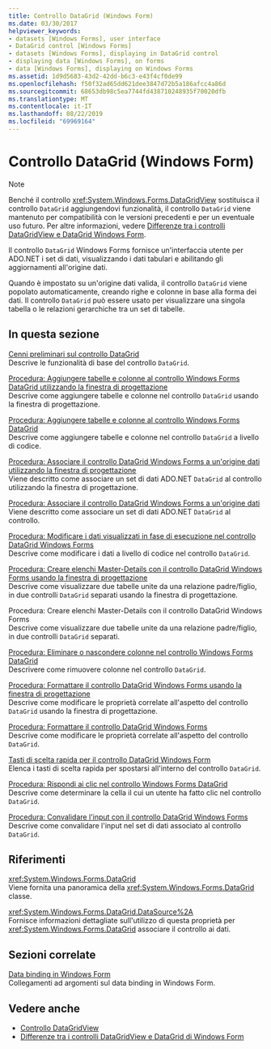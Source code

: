 ```yaml
---
title: Controllo DataGrid (Windows Form)
ms.date: 03/30/2017
helpviewer_keywords:
- datasets [Windows Forms], user interface
- DataGrid control [Windows Forms]
- datasets [Windows Forms], displaying in DataGrid control
- displaying data [Windows Forms], on forms
- data [Windows Forms], displaying on Windows Forms
ms.assetid: 1d9d5683-43d2-42dd-b6c3-e43f4cf0de99
ms.openlocfilehash: f50f32ad65dd621dee3847d72b5a186afcc4a86d
ms.sourcegitcommit: 68653db98c5ea7744fd438710248935f70020dfb
ms.translationtype: MT
ms.contentlocale: it-IT
ms.lasthandoff: 08/22/2019
ms.locfileid: "69969164"
---
```

# <a name="datagrid-control-windows-forms"></a>Controllo DataGrid (Windows Form)
> [!NOTE]
> Benché il controllo <xref:System.Windows.Forms.DataGridView> sostituisca il controllo `DataGrid` aggiungendovi funzionalità, il controllo `DataGrid` viene mantenuto per compatibilità con le versioni precedenti e per un eventuale uso futuro. Per altre informazioni, vedere [Differenze tra i controlli DataGridView e DataGrid Windows Form](differences-between-the-windows-forms-datagridview-and-datagrid-controls.md).  
  
 Il controllo `DataGrid` Windows Forms fornisce un'interfaccia utente per ADO.NET i set di dati, visualizzando i dati tabulari e abilitando gli aggiornamenti all'origine dati.  
  
 Quando è impostato su un'origine dati valida, il controllo `DataGrid` viene popolato automaticamente, creando righe e colonne in base alla forma dei dati. Il controllo `DataGrid` può essere usato per visualizzare una singola tabella o le relazioni gerarchiche tra un set di tabelle.  
  
## <a name="in-this-section"></a>In questa sezione  
 [Cenni preliminari sul controllo DataGrid](datagrid-control-overview-windows-forms.md)  
 Descrive le funzionalità di base del controllo `DataGrid`.  
  
 [Procedura: Aggiungere tabelle e colonne al controllo Windows Forms DataGrid utilizzando la finestra di progettazione](add-tables-and-columns-to-wf-datagrid-control-using-the-designer.md)  
 Descrive come aggiungere tabelle e colonne nel controllo `DataGrid` usando la finestra di progettazione.  
  
 [Procedura: Aggiungere tabelle e colonne al controllo Windows Forms DataGrid](how-to-add-tables-and-columns-to-the-windows-forms-datagrid-control.md)  
 Descrive come aggiungere tabelle e colonne nel controllo `DataGrid` a livello di codice.  
  
 [Procedura: Associare il controllo DataGrid Windows Forms a un'origine dati utilizzando la finestra di progettazione](bind-wf-datagrid-control-to-a-data-source-using-the-designer.md)  
 Viene descritto come associare un set di dati ADO.NET `DataGrid` al controllo utilizzando la finestra di progettazione.  
  
 [Procedura: Associare il controllo DataGrid Windows Forms a un'origine dati](how-to-bind-the-windows-forms-datagrid-control-to-a-data-source.md)  
 Viene descritto come associare un set di dati ADO.NET `DataGrid` al controllo.  
  
 [Procedura: Modificare i dati visualizzati in fase di esecuzione nel controllo DataGrid Windows Forms](change-displayed-data-at-run-time-wf-datagrid-control.md)  
 Descrive come modificare i dati a livello di codice nel controllo `DataGrid`.  
  
 [Procedura: Creare elenchi Master-Details con il controllo DataGrid Windows Forms usando la finestra di progettazione](create-master-details-lists-with-wf-datagrid-control-using-the-designer.md)  
 Descrive come visualizzare due tabelle unite da una relazione padre/figlio, in due controlli `DataGrid` separati usando la finestra di progettazione.  
  
 Procedura: Creare elenchi Master-Details con il controllo DataGrid Windows Forms  
 Descrive come visualizzare due tabelle unite da una relazione padre/figlio, in due controlli `DataGrid` separati.  
  
 [Procedura: Eliminare o nascondere colonne nel controllo Windows Forms DataGrid](how-to-delete-or-hide-columns-in-the-windows-forms-datagrid-control.md)  
 Descrivere come rimuovere colonne nel controllo `DataGrid`.  
  
 [Procedura: Formattare il controllo DataGrid Windows Forms usando la finestra di progettazione](how-to-format-the-windows-forms-datagrid-control-using-the-designer.md)  
 Descrive come modificare le proprietà correlate all'aspetto del controllo `DataGrid` usando la finestra di progettazione.  
  
 [Procedura: Formattare il controllo DataGrid Windows Forms](how-to-format-the-windows-forms-datagrid-control.md)  
 Descrive come modificare le proprietà correlate all'aspetto del controllo `DataGrid`.  
  
 [Tasti di scelta rapida per il controllo DataGrid Windows Form](keyboard-shortcuts-for-the-windows-forms-datagrid-control.md)  
 Elenca i tasti di scelta rapida per spostarsi all'interno del controllo `DataGrid`.  
  
 [Procedura: Rispondi ai clic nel controllo Windows Forms DataGrid](how-to-respond-to-clicks-in-the-windows-forms-datagrid-control.md)  
 Descrive come determinare la cella il cui un utente ha fatto clic nel controllo `DataGrid`.  
  
 [Procedura: Convalidare l'input con il controllo DataGrid Windows Forms](how-to-validate-input-with-the-windows-forms-datagrid-control.md)  
 Descrive come convalidare l'input nel set di dati associato al controllo `DataGrid`.  
  
## <a name="reference"></a>Riferimenti  
 <xref:System.Windows.Forms.DataGrid>  
 Viene fornita una panoramica della <xref:System.Windows.Forms.DataGrid> classe.  
  
 <xref:System.Windows.Forms.DataGrid.DataSource%2A>  
 Fornisce informazioni dettagliate sull'utilizzo di questa proprietà per <xref:System.Windows.Forms.DataGrid> associare il controllo ai dati.  
  
## <a name="related-sections"></a>Sezioni correlate  
 [Data binding in Windows Form](../windows-forms-data-binding.md)  
 Collegamenti ad argomenti sul data binding in Windows Form.  
  
## <a name="see-also"></a>Vedere anche

- [Controllo DataGridView](datagridview-control-windows-forms.md)
- [Differenze tra i controlli DataGridView e DataGrid di Windows Form](differences-between-the-windows-forms-datagridview-and-datagrid-controls.md)
